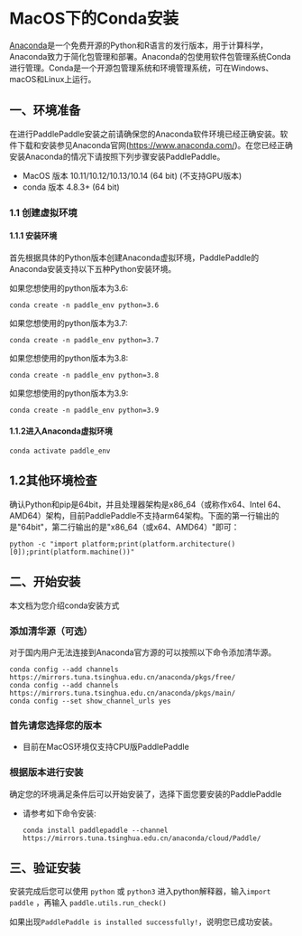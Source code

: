 # MacOS下的Conda安装

[Anaconda](https://www.anaconda.com/)是一个免费开源的Python和R语言的发行版本，用于计算科学，Anaconda致力于简化包管理和部署。Anaconda的包使用软件包管理系统Conda进行管理。Conda是一个开源包管理系统和环境管理系统，可在Windows、macOS和Linux上运行。

## 一、环境准备

在进行PaddlePaddle安装之前请确保您的Anaconda软件环境已经正确安装。软件下载和安装参见Anaconda官网(https://www.anaconda.com/)。在您已经正确安装Anaconda的情况下请按照下列步骤安装PaddlePaddle。

* MacOS 版本 10.11/10.12/10.13/10.14 (64 bit) (不支持GPU版本)
* conda 版本 4.8.3+ (64 bit)

### 1.1 创建虚拟环境

#### 1.1.1 安装环境

首先根据具体的Python版本创建Anaconda虚拟环境，PaddlePaddle的Anaconda安装支持以下五种Python安装环境。


如果您想使用的python版本为3.6:

```
conda create -n paddle_env python=3.6
```

如果您想使用的python版本为3.7:

```
conda create -n paddle_env python=3.7
```

如果您想使用的python版本为3.8:

```
conda create -n paddle_env python=3.8
```

如果您想使用的python版本为3.9:

```
conda create -n paddle_env python=3.9
```


#### 1.1.2进入Anaconda虚拟环境

```
conda activate paddle_env
```


## 1.2其他环境检查

确认Python和pip是64bit，并且处理器架构是x86_64（或称作x64、Intel 64、AMD64）架构，目前PaddlePaddle不支持arm64架构。下面的第一行输出的是"64bit"，第二行输出的是"x86_64（或x64、AMD64）"即可：

```
python -c "import platform;print(platform.architecture()[0]);print(platform.machine())"
```

## 二、开始安装

本文档为您介绍conda安装方式

### 添加清华源（可选）

对于国内用户无法连接到Anaconda官方源的可以按照以下命令添加清华源。

```
conda config --add channels https://mirrors.tuna.tsinghua.edu.cn/anaconda/pkgs/free/
conda config --add channels https://mirrors.tuna.tsinghua.edu.cn/anaconda/pkgs/main/
conda config --set show_channel_urls yes
```

### 首先请您选择您的版本

* 目前在MacOS环境仅支持CPU版PaddlePaddle

### 根据版本进行安装

确定您的环境满足条件后可以开始安装了，选择下面您要安装的PaddlePaddle

* 请参考如下命令安装:

  ```
  conda install paddlepaddle --channel https://mirrors.tuna.tsinghua.edu.cn/anaconda/cloud/Paddle/
  ```

## **三、验证安装**

安装完成后您可以使用 `python` 或 `python3` 进入python解释器，输入`import paddle` ，再输入
 `paddle.utils.run_check()`

如果出现`PaddlePaddle is installed successfully!`，说明您已成功安装。
